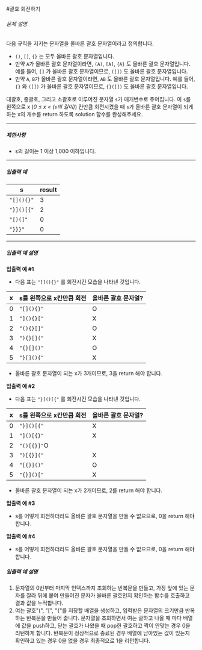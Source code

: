 #괄호 회전하기
###### 문제 설명

다음 규칙을 지키는 문자열을 올바른 괄호 문자열이라고 정의합니다.

-   `()`,  `[]`,  `{}`  는 모두 올바른 괄호 문자열입니다.
-   만약  `A`가 올바른 괄호 문자열이라면,  `(A)`,  `[A]`,  `{A}`  도 올바른 괄호 문자열입니다. 예를 들어,  `[]`  가 올바른 괄호 문자열이므로,  `([])`  도 올바른 괄호 문자열입니다.
-   만약  `A`,  `B`가 올바른 괄호 문자열이라면,  `AB`  도 올바른 괄호 문자열입니다. 예를 들어,  `{}`  와  `([])`  가 올바른 괄호 문자열이므로,  `{}([])`  도 올바른 괄호 문자열입니다.

대괄호, 중괄호, 그리고 소괄호로 이루어진 문자열  `s`가 매개변수로 주어집니다. 이  `s`를 왼쪽으로 x (_0 ≤ x < (`s`의 길이)_) 칸만큼 회전시켰을 때  `s`가 올바른 괄호 문자열이 되게 하는 x의 개수를 return 하도록 solution 함수를 완성해주세요.

----------

##### 제한사항

-   s의 길이는 1 이상 1,000 이하입니다.

----------

##### 입출력 예
|s|result|
|--|--|
|`"[](){}"`|3|
|`"}]()[{"`|2|
|`"[)(]"`|0|
|`"}}}"`|0|

----------

##### 입출력 예 설명

**입출력 예 #1**

-   다음 표는  `"[](){}"`  를 회전시킨 모습을 나타낸 것입니다.

|x|s를 왼쪽으로 x칸만큼 회전|올바른 괄호 문자열?|
|--|--|--|
|0|`"[](){}"`|O|
|1|`"](){}["`|X|
|2|`"(){}[]"`|O|
|3|`"){}[]("`|X|
|4|`"{}[]()"`|O|
|5|`"}[](){"`|X|

-   올바른 괄호 문자열이 되는 x가 3개이므로, 3을 return 해야 합니다.

**입출력 예 #2**

-   다음 표는  `"}]()[{"`  를 회전시킨 모습을 나타낸 것입니다.

|x|s를 왼쪽으로 x칸만큼 회전|올바른 괄호 문자열?
|--|--|--|
|0|`"}]()[{"`|X
|1|`"]()[{}"`|X
|2|`"()[{}]"`O
|3|`")[{}]("`|X
|4|`"[{}]()"`|O
5|`"{}]()["`|X

-   올바른 괄호 문자열이 되는 x가 2개이므로, 2를 return 해야 합니다.

**입출력 예 #3**

-   s를 어떻게 회전하더라도 올바른 괄호 문자열을 만들 수 없으므로, 0을 return 해야 합니다.

**입출력 예 #4**

-   s를 어떻게 회전하더라도 올바른 괄호 문자열을 만들 수 없으므로, 0을 return 해야 합니다.

##### 입출력 예 설명
1. 문자열의 0번부터 마지막 인덱스까지 조회하는 반복문을 만들고, 가장 앞에 있는 문자를 잘라 뒤에 붙여 만들어진 문자가 올바른 괄호인지 확인하는 함수를 호출하고 결과 값을 누적합니다.
2. 여는 괄호"(", "[", "{"를 저장할 배열을 생성하고, 입력받은 문자열의 크기만큼 반복하는 반복문을 만들어 줍니다. 문자열을 조회하면서 여는 괄하고 나올 때 마다 배열에 값을 push하고, 닫는 괄호가 나왔을 때 pop한 괄호하고 짝이 안맞는 경우 0을 리턴하게 합니다. 반복문이 정상적으로 종료된 경우 배열에 남아있는 값이 있는지 확인하고 있는 경우 0을 없을 경우 최종적으로 1을 리턴합니다.